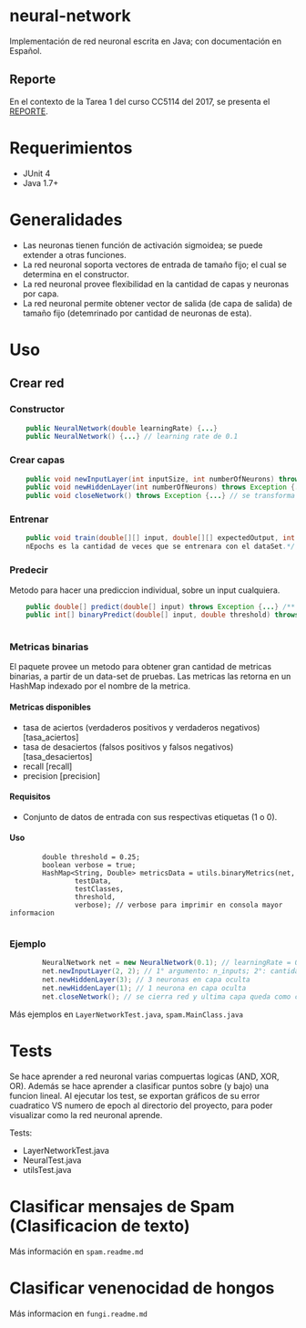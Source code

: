 # neural-network
Implementación de red neuronal escrita en Java; con documentación en Español.
## Reporte
En el contexto de la Tarea 1 del curso CC5114 del 2017, se presenta el [REPORTE](https://github.com/Vichoko/neural-network/blob/master/REPORT.md).

# Requerimientos
* JUnit 4
* Java 1.7+

# Generalidades
* Las neuronas tienen función de activación sigmoidea; se puede extender a otras funciones.
* La red neuronal soporta vectores de entrada de tamaño fijo; el cual se determina en el constructor.
* La red neuronal provee flexibilidad en la cantidad de capas y neuronas por capa.
* La red neuronal permite obtener vector de salida (de capa de salida) de tamaño fijo (detemrinado por cantidad de neuronas de esta).

# Uso
## Crear red
### Constructor
```Java
	public NeuralNetwork(double learningRate) {...}
	public NeuralNetwork() {...} // learning rate de 0.1
```

### Crear capas
```Java
	public void newInputLayer(int inputSize, int numberOfNeurons) throws Exception {...} // Crear capa de entrada
	public void newHiddenLayer(int numberOfNeurons) throws Exception {...} // crear capa oculta o de salida
	public void closeNetwork() throws Exception {...} // se transforma ultima capa en capa de salida
```

### Entrenar
```Java
	public void train(double[][] input, double[][] expectedOutput, int nEpochs) throws Exception {...} /** input y expectedOutput deben tener la misma cantidad de elementos, 
	nEpochs es la cantidad de veces que se entrenara con el dataSet.*/

```

### Predecir
Metodo para hacer una prediccion individual, sobre un input cualquiera.

```Java
	public double[] predict(double[] input) throws Exception {...} /** retorna vector de predicciones (con valores entre 0 y 1) con tamaño igual a la cantidad de neuronas de la capa de salida */
	public int[] binaryPredict(double[] input, double threshold) throws Exception {...} /** Metodo para forzar predicciones binarias, se evalua cada elemento de la predicción mediante el threshold y se deja un valor 0 o 1 en el vector */
	
```

### Metricas binarias
El paquete provee un metodo para obtener gran cantidad de metricas binarias, a partir de un data-set de pruebas.
Las metricas las retorna en un HashMap indexado por el nombre de la metrica.

#### Metricas disponibles
* tasa de aciertos (verdaderos positivos y verdaderos negativos) [tasa_aciertos]
* tasa de desaciertos (falsos positivos y falsos negativos) [tasa_desaciertos]
* recall [recall]
* precision [precision]

#### Requisitos
* Conjunto de datos de entrada con sus respectivas etiquetas (1 o 0).

#### Uso
```
		double threshold = 0.25;
		boolean verbose = true;
		HashMap<String, Double> metricsData = utils.binaryMetrics(net,
				testData,
				testClasses, 
				threshold,
				verbose); // verbose para imprimir en consola mayor informacion
				
```
### Ejemplo
```Java
		NeuralNetwork net = new NeuralNetwork(0.1); // learningRate = 0.1
		net.newInputLayer(2, 2); // 1° argumento: n_inputs; 2°: cantidad de neuronas en capa
		net.newHiddenLayer(3); // 3 neuronas en capa oculta
		net.newHiddenLayer(1); // 1 neurona en capa oculta
		net.closeNetwork(); // se cierra red y ultima capa queda como capa de salida (1 salida, en este ejemplo).
```
Más ejemplos en ```LayerNetworkTest.java```, ```spam.MainClass.java```


# Tests
Se hace aprender a red neuronal varias compuertas logicas (AND, XOR, OR). Además se hace aprender a clasificar puntos sobre (y bajo) una funcion lineal.
Al ejecutar los test, se exportan gráficos de su error cuadratico VS numero de epoch al directorio del proyecto, para poder visualizar como la red neuronal aprende.

Tests:
* LayerNetworkTest.java
* NeuralTest.java
* utilsTest.java

# Clasificar mensajes de Spam (Clasificacion de texto)
Más información en ```spam.readme.md```

# Clasificar venenocidad de hongos
Más informacion en ```fungi.readme.md```
